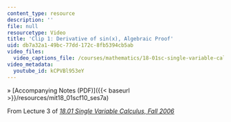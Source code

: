 ```yaml
---
content_type: resource
description: ''
file: null
resourcetype: Video
title: 'Clip 1: Derivative of sin(x), Algebraic Proof'
uid: db7a32a1-49bc-77dd-172c-8fb5394cb5ab
video_files:
  video_captions_file: /courses/mathematics/18-01sc-single-variable-calculus-fall-2010/1.-differentiation/part-a-definition-and-basic-rules/session-7-derivatives-of-sine-and-cosine/clip-1-derivative-of-sin-x-algebraic-proof/kCPVBl953eY.vtt
video_metadata:
  youtube_id: kCPVBl953eY
---
```


» [Accompanying Notes (PDF)]({{< baseurl >}}/resources/mit18_01scf10_ses7a)

From Lecture 3 of [_18.01 Single Variable Calculus, Fall 2006_](/courses/18-01-single-variable-calculus-fall-2006/pages/video-lectures)